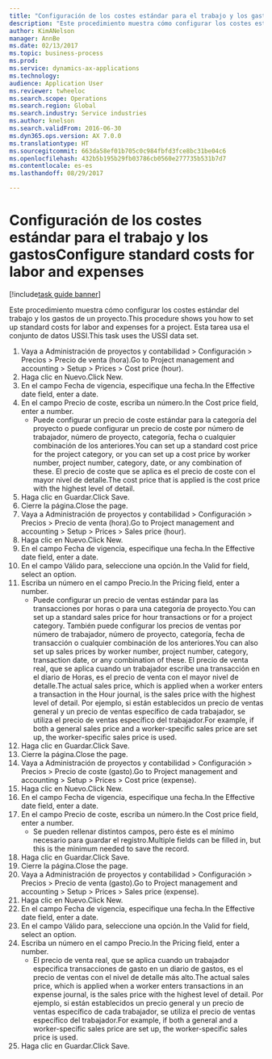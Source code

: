 ```yaml
--- 
title: "Configuración de los costes estándar para el trabajo y los gastos"
description: "Este procedimiento muestra cómo configurar los costes estándar del trabajo y los gastos de un proyecto."
author: KimANelson
manager: AnnBe
ms.date: 02/13/2017
ms.topic: business-process
ms.prod: 
ms.service: dynamics-ax-applications
ms.technology: 
audience: Application User
ms.reviewer: twheeloc
ms.search.scope: Operations
ms.search.region: Global
ms.search.industry: Service industries
ms.author: knelson
ms.search.validFrom: 2016-06-30
ms.dyn365.ops.version: AX 7.0.0
ms.translationtype: HT
ms.sourcegitcommit: 663da58ef01b705c0c984fbfd3fce8bc31be04c6
ms.openlocfilehash: 432b5b195b29fb03786cb0560e277735b531b7d7
ms.contentlocale: es-es
ms.lasthandoff: 08/29/2017

---
```

# <a name="configure-standard-costs-for-labor-and-expenses"></a><span data-ttu-id="223d4-103">Configuración de los costes estándar para el trabajo y los gastos</span><span class="sxs-lookup"><span data-stu-id="223d4-103">Configure standard costs for labor and expenses</span></span>

[!include[task guide banner](../../includes/task-guide-banner.md)]

<span data-ttu-id="223d4-104">Este procedimiento muestra cómo configurar los costes estándar del trabajo y los gastos de un proyecto.</span><span class="sxs-lookup"><span data-stu-id="223d4-104">This procedure shows you how to set up standard costs for labor and expenses for a project.</span></span> <span data-ttu-id="223d4-105">Esta tarea usa el conjunto de datos USSI.</span><span class="sxs-lookup"><span data-stu-id="223d4-105">This task uses the USSI data set.</span></span>

1. <span data-ttu-id="223d4-106">Vaya a Administración de proyectos y contabilidad > Configuración > Precios > Precio de venta (hora).</span><span class="sxs-lookup"><span data-stu-id="223d4-106">Go to Project management and accounting > Setup > Prices > Cost price (hour).</span></span>
2. <span data-ttu-id="223d4-107">Haga clic en Nuevo.</span><span class="sxs-lookup"><span data-stu-id="223d4-107">Click New.</span></span>
3. <span data-ttu-id="223d4-108">En el campo Fecha de vigencia, especifique una fecha.</span><span class="sxs-lookup"><span data-stu-id="223d4-108">In the Effective date field, enter a date.</span></span>
4. <span data-ttu-id="223d4-109">En el campo Precio de coste, escriba un número.</span><span class="sxs-lookup"><span data-stu-id="223d4-109">In the Cost price field, enter a number.</span></span>
    * <span data-ttu-id="223d4-110">Puede configurar un precio de coste estándar para la categoría del proyecto o puede configurar un precio de coste por número de trabajador, número de proyecto, categoría, fecha o cualquier combinación de los anteriores.</span><span class="sxs-lookup"><span data-stu-id="223d4-110">You can set up a standard cost price for the project category, or you can set up a cost price by worker number, project number, category, date, or any combination of these.</span></span> <span data-ttu-id="223d4-111">El precio de coste que se aplica es el precio de coste con el mayor nivel de detalle.</span><span class="sxs-lookup"><span data-stu-id="223d4-111">The cost price that is applied is the cost price with the highest level of detail.</span></span>  
5. <span data-ttu-id="223d4-112">Haga clic en Guardar.</span><span class="sxs-lookup"><span data-stu-id="223d4-112">Click Save.</span></span>
6. <span data-ttu-id="223d4-113">Cierre la página.</span><span class="sxs-lookup"><span data-stu-id="223d4-113">Close the page.</span></span>
7. <span data-ttu-id="223d4-114">Vaya a Administración de proyectos y contabilidad > Configuración > Precios > Precio de venta (hora).</span><span class="sxs-lookup"><span data-stu-id="223d4-114">Go to Project management and accounting > Setup > Prices > Sales price (hour).</span></span>
8. <span data-ttu-id="223d4-115">Haga clic en Nuevo.</span><span class="sxs-lookup"><span data-stu-id="223d4-115">Click New.</span></span>
9. <span data-ttu-id="223d4-116">En el campo Fecha de vigencia, especifique una fecha.</span><span class="sxs-lookup"><span data-stu-id="223d4-116">In the Effective date field, enter a date.</span></span>
10. <span data-ttu-id="223d4-117">En el campo Válido para, seleccione una opción.</span><span class="sxs-lookup"><span data-stu-id="223d4-117">In the Valid for field, select an option.</span></span>
11. <span data-ttu-id="223d4-118">Escriba un número en el campo Precio.</span><span class="sxs-lookup"><span data-stu-id="223d4-118">In the Pricing field, enter a number.</span></span>
    * <span data-ttu-id="223d4-119">Puede configurar un precio de ventas estándar para las transacciones por horas o para una categoría de proyecto.</span><span class="sxs-lookup"><span data-stu-id="223d4-119">You can set up a standard sales price for hour transactions or for a project category.</span></span> <span data-ttu-id="223d4-120">También puede configurar los precios de ventas por número de trabajador, número de proyecto, categoría, fecha de transacción o cualquier combinación de los anteriores.</span><span class="sxs-lookup"><span data-stu-id="223d4-120">You can also set up sales prices by worker number, project number, category, transaction date, or any combination of these.</span></span> <span data-ttu-id="223d4-121">El precio de venta real, que se aplica cuando un trabajador escribe una transacción en el diario de Horas, es el precio de venta con el mayor nivel de detalle.</span><span class="sxs-lookup"><span data-stu-id="223d4-121">The actual sales price, which is applied when a worker enters a transaction in the Hour journal, is the sales price with the highest level of detail.</span></span> <span data-ttu-id="223d4-122">Por ejemplo, si están establecidos un precio de ventas general y un precio de ventas específico de cada trabajador, se utiliza el precio de ventas específico del trabajador.</span><span class="sxs-lookup"><span data-stu-id="223d4-122">For example, if both a general sales price and a worker-specific sales price are set up, the worker-specific sales price is used.</span></span>  
12. <span data-ttu-id="223d4-123">Haga clic en Guardar.</span><span class="sxs-lookup"><span data-stu-id="223d4-123">Click Save.</span></span>
13. <span data-ttu-id="223d4-124">Cierre la página.</span><span class="sxs-lookup"><span data-stu-id="223d4-124">Close the page.</span></span>
14. <span data-ttu-id="223d4-125">Vaya a Administración de proyectos y contabilidad > Configuración > Precios > Precio de coste (gasto).</span><span class="sxs-lookup"><span data-stu-id="223d4-125">Go to Project management and accounting > Setup > Prices > Cost price (expense).</span></span>
15. <span data-ttu-id="223d4-126">Haga clic en Nuevo.</span><span class="sxs-lookup"><span data-stu-id="223d4-126">Click New.</span></span>
16. <span data-ttu-id="223d4-127">En el campo Fecha de vigencia, especifique una fecha.</span><span class="sxs-lookup"><span data-stu-id="223d4-127">In the Effective date field, enter a date.</span></span>
17. <span data-ttu-id="223d4-128">En el campo Precio de coste, escriba un número.</span><span class="sxs-lookup"><span data-stu-id="223d4-128">In the Cost price field, enter a number.</span></span>
    * <span data-ttu-id="223d4-129">Se pueden rellenar distintos campos, pero éste es el mínimo necesario para guardar el registro.</span><span class="sxs-lookup"><span data-stu-id="223d4-129">Multiple fields can be filled in, but this is the minimum needed to save the record.</span></span>  
18. <span data-ttu-id="223d4-130">Haga clic en Guardar.</span><span class="sxs-lookup"><span data-stu-id="223d4-130">Click Save.</span></span>
19. <span data-ttu-id="223d4-131">Cierre la página.</span><span class="sxs-lookup"><span data-stu-id="223d4-131">Close the page.</span></span>
20. <span data-ttu-id="223d4-132">Vaya a Administración de proyectos y contabilidad > Configuración > Precios > Precio de venta (gasto).</span><span class="sxs-lookup"><span data-stu-id="223d4-132">Go to Project management and accounting > Setup > Prices > Sales price (expense).</span></span>
21. <span data-ttu-id="223d4-133">Haga clic en Nuevo.</span><span class="sxs-lookup"><span data-stu-id="223d4-133">Click New.</span></span>
22. <span data-ttu-id="223d4-134">En el campo Fecha de vigencia, especifique una fecha.</span><span class="sxs-lookup"><span data-stu-id="223d4-134">In the Effective date field, enter a date.</span></span>
23. <span data-ttu-id="223d4-135">En el campo Válido para, seleccione una opción.</span><span class="sxs-lookup"><span data-stu-id="223d4-135">In the Valid for field, select an option.</span></span>
24. <span data-ttu-id="223d4-136">Escriba un número en el campo Precio.</span><span class="sxs-lookup"><span data-stu-id="223d4-136">In the Pricing field, enter a number.</span></span>
    * <span data-ttu-id="223d4-137">El precio de venta real, que se aplica cuando un trabajador especifica transacciones de gasto en un diario de gastos, es el precio de ventas con el nivel de detalle más alto.</span><span class="sxs-lookup"><span data-stu-id="223d4-137">The actual sales price, which is applied when a worker enters transactions in an expense journal, is the sales price with the highest level of detail.</span></span> <span data-ttu-id="223d4-138">Por ejemplo, si están establecidos un precio general y un precio de ventas específico de cada trabajador, se utiliza el precio de ventas específico del trabajador.</span><span class="sxs-lookup"><span data-stu-id="223d4-138">For example, if both a general and a worker-specific sales price are set up, the worker-specific sales price is used.</span></span>  
25. <span data-ttu-id="223d4-139">Haga clic en Guardar.</span><span class="sxs-lookup"><span data-stu-id="223d4-139">Click Save.</span></span>


